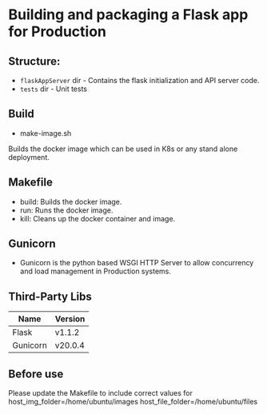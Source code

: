 # Building and packaging a Flask app for Production

## Structure:
- `flaskAppServer` dir - Contains the flask initialization and API server code.
- `tests` dir - Unit tests 

## Build
- make-image.sh

Builds the docker image which can be used in K8s or any stand alone deployment. 

## Makefile
- build: Builds the docker image.
- run: Runs the docker image.
- kill: Cleans up the docker container and image.

## Gunicorn
- Gunicorn is the python based WSGI HTTP Server to allow concurrency and load management in Production systems.

## Third-Party Libs
Name     | Version
---------|------------
Flask    | v1.1.2
Gunicorn | v20.0.4

## Before use
Please update the Makefile to include correct values for
host_img_folder=/home/ubuntu/images
host_file_folder=/home/ubuntu/files

